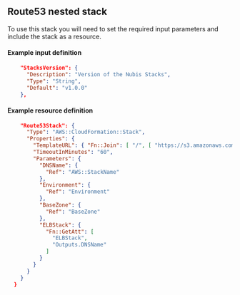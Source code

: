 ﻿## Route53 nested stack

To use this stack you will need to set the required input parameters and include the stack as a resource.

#### Example input definition
```json
    "StacksVersion": {
      "Description": "Version of the Nubis Stacks",
      "Type": "String",
      "Default": "v1.0.0"
    },
```

#### Example resource definition
```json
    "Route53Stack": {
      "Type": "AWS::CloudFormation::Stack",
      "Properties": {
        "TemplateURL": { "Fn::Join": [ "/", [ "https://s3.amazonaws.com/nubisproject-stacks", { "Ref": "StacksVersion" }, "route53.template" ] ] },
        "TimeoutInMinutes": "60",
        "Parameters": {
          "DNSName": {
            "Ref": "AWS::StackName"
          },
          "Environment": {
            "Ref": "Environment"
          },
          "BaseZone": {
            "Ref": "BaseZone"
          },
          "ELBStack": {
            "Fn::GetAtt": [
              "ELBStack",
              "Outputs.DNSName"
            ]
          }
        }
      }
    }
  }
```